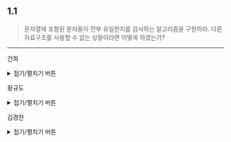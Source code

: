## 1.1
>  문자열에 포함된 문자들이 전부 유일한지를 검사하는 알고리즘을 구현하라. 
>  다른 자료구조를 사용할 수 없는 상황이라면 어떻게 하겠는가?
***

건희
<details>
<summary>접기/펼치기 버튼</summary>

문자열 제한 조건 : 문자열의 값이 모두 소문자 알파벳인 경우
  
1. 배열을 사용하지 못하는 경우  
```
  배열 자료구조를 사용할 수 없는 경우에는 두 번의 for문을 사용하여 한 문자를 집어 다른 문자들과 일일히 비교하면서 중복을 검사할 수 있다. 
  따라서 해당 풀이법은 for문을 두개 이용하여 문자열을 두번 검사하므로 복잡도는 O(n^2) 이 나오게 된다.
```
2.1 배열을 사용할 수 있는 경우
```
  배열을 사용할 수 있는경우 알파벳 개수만큼 int 배열을 선언해준다. 배열 내부의 값은 0으로 초기화해준다. 그리고 처음 문자열을 돌면서 해당 알파벳이 몇번 체크되었는지 개수를 세준다. 
  for 문이 끝났다면 int 배열을 모두 검사하여 알파벳의 사용 갯수가 2 이상인 배열이 있다면 해당 문자열에 포함된 문자들이 전부 유일하지 않다는 것을 알 수 있다. 
```
  
2.2 배열을 사용하는 경우의 코드 

``` c
#include <stdio.h>

int main(int argc, char* argv[])
{
	int   alpha[26] = {0,};
	char  *s = argv[1];
	
	while (*s != '\0')
	{
		alpha[*s - 'a'] += 1;
		s++;
	}

	for (int i = 0; i < 26; i++)
	{
		if (alpha[i] > 1)
		{
			printf("중복\n");
			return -1;
		}
	}
	printf("유일한 문자열\n");
	return 0;
}  
```
  
</details>

황규도
<details>
<summary>접기/펼치기 버튼</summary>  
	
### Concept 1:    
알파벳 하나와 소수 1개를 1:1 대응한다.	
매칭된 소수의 곱을 저장한 후, 문자열을 순회하면서 알파벳에 대응하는 소수의 나머지 값을 확인한다.  
나머지 값이 0인 경우, 대응하는 소수로 나누고 문자열이 종료될 때까지 반복한다.  
	
``` python
def solve(myStr):  
    mult_primes = sum([NthPrime(i) for i in range(26)])  
    
    for chr in myStr:  
        curr_prime = NthPrime(ord(chr) - ord("a"))   
        if mult_primes % curr_prime != 0:  
            return False  
        mult_primes //= curr_prime  
    
    return True  
```  
	
### Concept 2:
N비트를 두고, 해당 문자와 비트 1자리를 매칭한다.  
ex) a --> LSB_0, b --> LSB_1 c --> LSB_2 ... z --> LSB_25  
이후 문자가 들어오면 해당 비트의 값이 중복되었는지 확인하면 된다.  
구현은 생략
</details>  
	
김경찬
<details>
<summary>접기/펼치기 버튼</summary>  

### 개념:
원하는 문자의 범위에서 모든 문자의 숫자만큼 배열을 생성하고  
문자열의 한 글자마다 그 글자에 해당하는 정수값을 구한뒤  
배열에서 이 정수값의 인덱스에 접근해서 문자열의 존재여부를 저장한다.  
Loop를 돌면서 그 인덱스에 값에 이미 존재한다면 바로 return을 한다.  

>해답은 자바스크립트의 배열의 크기가 유동적이고, 크기를 지정할 필요가 없다는 특성을 이용  
>만약 타 언어로 작성시 아래의 기준에따라 배열을 지정해준다.
>	
>* 알파벳: 26
>* ASCII: 256
>* UNICODE: 65536
``` javascript
const isSole = (input) => {
    let tempArr = [];
    for(const letter of input){
        if (tempArr[letter.charCodeAt()])
            return false;
        else
            tempArr[letter.charCodeAt()] = true;
    }
    return true;
}
console.log(isSole("abcdefgg")); // false
console.log(isSole("가나다라마바가사아")); // false
console.log(isSole("abcdefghijk")); // true
console.log(isSole("명지대학교")); // true
```

</details>  

